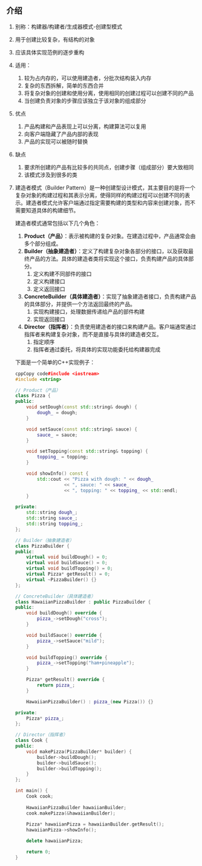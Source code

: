 ## 介绍

1. 别称：构建器/构建者/生成器模式-创建型模式

2. 用于创建比较复杂，有结构的对象

3. 应该具体实现范例的逐步重构

4. 适用：

    1. 较为占内存的，可以使用建造者，分批次结构装入内存
    2. 复杂的东西拆解，简单的东西合并
    3. 将复杂对象的创建和使用分离，使用相同的创建过程可以创建不同的产品
    4. 当创建负责对象的步骤应该独立于该对象的组成部分

5. 优点

    1. 产品构建和产品表现上可以分离，构建算法可以复用
    2. 向客户端隐藏了产品内部的表现
    3. 产品的实现可以被随时替换

6. 缺点

    1. 要求所创建的产品有比较多的共同点，创建步骤（组成部分）要大致相同
    2. 该模式涉及到很多的类

7. 建造者模式（Builder Pattern）是一种创建型设计模式，其主要目的是将一个复杂对象的构建过程和其表示分离，使得同样的构建过程可以创建不同的表示。建造者模式允许客户端通过指定需要构建的类型和内容来创建对象，而不需要知道具体的构建细节。

    建造者模式通常包括以下几个角色：

    1. **Product（产品）**：表示被构建的复杂对象。在建造过程中，产品通常会由多个部分组成。
    2. **Builder（抽象建造者）**：定义了构建复杂对象各部分的接口，以及获取最终产品的方法。具体的建造者类将实现这个接口，负责构建产品的具体部分。
        1. 定义构建不同部件的接口
        2. 定义构建接口
        3. 定义返回接口
    3. **ConcreteBuilder（具体建造者）**：实现了抽象建造者接口，负责构建产品的具体部分，并提供一个方法返回最终的产品。
        1. 实现构建接口，处理数据传递给产品的部件构建
        2. 实现返回接口
    4. **Director（指挥者）**：负责使用建造者的接口来构建产品。客户端通常通过指挥者来构建复杂对象，而不是直接与具体的建造者交互。
        1. 指定顺序
        2. 指挥者通过委托，将具体的实现功能委托给构建器完成

    下面是一个简单的C++实现例子：

    ```c++
    cppCopy code#include <iostream>
    #include <string>
    
    // Product（产品）
    class Pizza {
    public:
        void setDough(const std::string& dough) {
            dough_ = dough;
        }
    
        void setSauce(const std::string& sauce) {
            sauce_ = sauce;
        }
    
        void setTopping(const std::string& topping) {
            topping_ = topping;
        }
    
        void showInfo() const {
            std::cout << "Pizza with dough: " << dough_
                      << ", sauce: " << sauce_
                      << ", topping: " << topping_ << std::endl;
        }
    
    private:
        std::string dough_;
        std::string sauce_;
        std::string topping_;
    };
    
    // Builder（抽象建造者）
    class PizzaBuilder {
    public:
        virtual void buildDough() = 0;
        virtual void buildSauce() = 0;
        virtual void buildTopping() = 0;
        virtual Pizza* getResult() = 0;
        virtual ~PizzaBuilder() {}
    };
    
    // ConcreteBuilder（具体建造者）
    class HawaiianPizzaBuilder : public PizzaBuilder {
    public:
        void buildDough() override {
            pizza_->setDough("cross");
        }
    
        void buildSauce() override {
            pizza_->setSauce("mild");
        }
    
        void buildTopping() override {
            pizza_->setTopping("ham+pineapple");
        }
    
        Pizza* getResult() override {
            return pizza_;
        }
    
        HawaiianPizzaBuilder() : pizza_(new Pizza()) {}
    
    private:
        Pizza* pizza_;
    };
    
    // Director（指挥者）
    class Cook {
    public:
        void makePizza(PizzaBuilder* builder) {
            builder->buildDough();
            builder->buildSauce();
            builder->buildTopping();
        }
    };
    
    int main() {
        Cook cook;
        
        HawaiianPizzaBuilder hawaiianBuilder;
        cook.makePizza(&hawaiianBuilder);
        
        Pizza* hawaiianPizza = hawaiianBuilder.getResult();
        hawaiianPizza->showInfo();
    
        delete hawaiianPizza;
    
        return 0;
    }
    ```